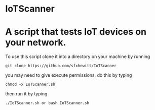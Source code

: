 # IoTScanner
# A script that tests IoT devices on your network.

To use this script clone it into a directory on your machine by running 

`git clone https://github.com/sfxhewitt/IoTScanner`

you may need to give execute permissions, do this by typing

`chmod +x IoTScanner.sh`

then run it by typing

`./IoTScanner.sh or bash IoTScanner.sh`
